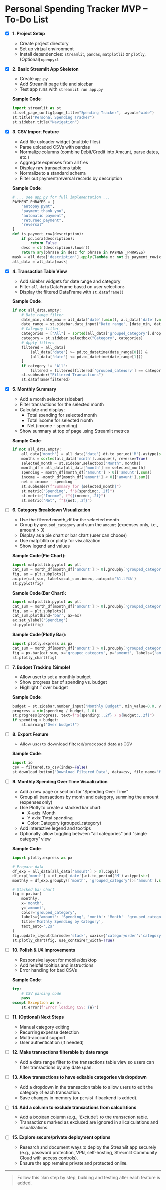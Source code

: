 # Personal Spending Tracker MVP – To-Do List

- [x] **1. Project Setup**
    - Create project directory
    - Set up virtual environment
    - Install dependencies: `streamlit`, `pandas`, `matplotlib` or `plotly`, (Optional) `openpyxl`

- [x] **2. Basic Streamlit App Skeleton**
    - Create `app.py`
    - Add Streamlit page title and sidebar
    - Test app runs with `streamlit run app.py`

    **Sample Code:**
    ```python
    import streamlit as st
    st.set_page_config(page_title="Spending Tracker", layout="wide")
    st.title("Personal Spending Tracker")
    st.sidebar.title("Navigation")
    ```

- [x] **3. CSV Import Feature**
    - Add file uploader widget (multiple files)
    - Parse uploaded CSVs with pandas
    - Normalize columns (combine Debit/Credit into Amount, parse dates, etc.)
    - Aggregate expenses from all files
    - Display raw transactions table
    - Normalize to a standard schema
    - Filter out payment/reversal records by description

    **Sample Code:**
    ```python
    # ... see app.py for full implementation ...
    PAYMENT_PHRASES = [
        "autopay pymt",
        "payment thank you",
        "automatic payment",
        "returned payment",
        "reversal"
    ]
    def is_payment_row(description):
        if pd.isna(description):
            return False
        desc = str(description).lower()
        return any(phrase in desc for phrase in PAYMENT_PHRASES)
    mask = all_data['description'].apply(lambda x: not is_payment_row(x))
    all_data = all_data[mask]
    ```

- [x] **4. Transaction Table View**
    - Add sidebar widgets for date range and category
    - Filter `all_data` DataFrame based on user selections
    - Display the filtered DataFrame with `st.dataframe()`

    **Sample Code:**
    ```python
    if not all_data.empty:
        # Date range filter
        date_min, date_max = all_data['date'].min(), all_data['date'].max()
        date_range = st.sidebar.date_input("Date range", [date_min, date_max])
        # Category filter
        categories = ["All"] + sorted(all_data['grouped_category'].dropna().unique())
        category = st.sidebar.selectbox("Category", categories)
        # Apply filters
        filtered = all_data[
            (all_data['date'] >= pd.to_datetime(date_range[0])) &
            (all_data['date'] <= pd.to_datetime(date_range[1]))
        ]
        if category != "All":
            filtered = filtered[filtered['grouped_category'] == category]
        st.subheader("Filtered Transactions")
        st.dataframe(filtered)
    ```

- [x] **5. Monthly Summary**
    - Add a month selector (sidebar)
    - Filter transactions for the selected month
    - Calculate and display:
        - Total spending for selected month
        - Total income for selected month
        - Net (income - spending)
    - Show summary at top of page using Streamlit metrics

    **Sample Code:**
    ```python
    if not all_data.empty:
        all_data['month'] = all_data['date'].dt.to_period('M').astype(str)
        months = sorted(all_data['month'].unique(), reverse=True)
        selected_month = st.sidebar.selectbox("Month", months)
        month_df = all_data[all_data['month'] == selected_month]
        spending = month_df[month_df['amount'] > 0]['amount'].sum()
        income = -month_df[month_df['amount'] < 0]['amount'].sum()
        net = income - spending
        st.subheader(f"Summary for {selected_month}")
        st.metric("Spending", f"${spending:,.2f}")
        st.metric("Income", f"${income:,.2f}")
        st.metric("Net", f"${net:,.2f}")
    ```

- [ ] **6. Category Breakdown Visualization**
    - Use the filtered month_df for the selected month
    - Group by `grouped_category` and sum the `amount` (expenses only, i.e., amount > 0)
    - Display as a pie chart or bar chart (user can choose)
    - Use matplotlib or plotly for visualization
    - Show legend and values

    **Sample Code (Pie Chart):**
    ```python
    import matplotlib.pyplot as plt
    cat_sum = month_df[month_df['amount'] > 0].groupby('grouped_category')['amount'].sum()
    fig, ax = plt.subplots()
    ax.pie(cat_sum, labels=cat_sum.index, autopct='%1.1f%%')
    st.pyplot(fig)
    ```
    **Sample Code (Bar Chart):**
    ```python
    import matplotlib.pyplot as plt
    cat_sum = month_df[month_df['amount'] > 0].groupby('grouped_category')['amount'].sum()
    fig, ax = plt.subplots()
    cat_sum.plot(kind='bar', ax=ax)
    ax.set_ylabel('Spending')
    st.pyplot(fig)
    ```
    **Sample Code (Plotly Bar):**
    ```python
    import plotly.express as px
    cat_sum = month_df[month_df['amount'] > 0].groupby('grouped_category')['amount'].sum().reset_index()
    fig = px.bar(cat_sum, x='grouped_category', y='amount', labels={'amount': 'Spending', 'grouped_category': 'Category'})
    st.plotly_chart(fig)
    ```

- [ ] **7. Budget Tracking (Simple)**
    - Allow user to set a monthly budget
    - Show progress bar of spending vs. budget
    - Highlight if over budget

    **Sample Code:**
    ```python
    budget = st.sidebar.number_input("Monthly Budget", min_value=0.0, value=2000.0)
    progress = min(spending / budget, 1.0)
    st.progress(progress, text=f"${spending:,.2f} / ${budget:,.2f}")
    if spending > budget:
        st.warning("Over budget!")
    ```

- [ ] **8. Export Feature**
    - Allow user to download filtered/processed data as CSV

    **Sample Code:**
    ```python
    import io
    csv = filtered.to_csv(index=False)
    st.download_button("Download Filtered Data", data=csv, file_name="filtered_transactions.csv", mime="text/csv")
    ```

- [ ] **9. Monthly Spending Over Time Visualization**
    - Add a new page or section for "Spending Over Time"
    - Group all transactions by month and category, summing the amount (expenses only)
    - Use Plotly to create a stacked bar chart:
        - X-axis: Month
        - Y-axis: Total spending
        - Color: Category (grouped_category)
    - Add interactive legend and tooltips
    - Optionally, allow toggling between "all categories" and "single category" view

    **Sample Code:**
    ```python
    import plotly.express as px

    # Prepare data
    df_exp = all_data[all_data['amount'] > 0].copy()
    df_exp['month'] = df_exp['date'].dt.to_period('M').astype(str)
    monthly = df_exp.groupby(['month', 'grouped_category'])['amount'].sum().reset_index()

    # Stacked bar chart
    fig = px.bar(
        monthly,
        x='month',
        y='amount',
        color='grouped_category',
        labels={'amount': 'Spending', 'month': 'Month', 'grouped_category': 'Category'},
        title='Monthly Spending by Category',
        text_auto='.2s'
    )
    fig.update_layout(barmode='stack', xaxis={'categoryorder':'category ascending'})
    st.plotly_chart(fig, use_container_width=True)
    ```

- [ ] **10. Polish & UX Improvements**
    - Responsive layout for mobile/desktop
    - Add helpful tooltips and instructions
    - Error handling for bad CSVs

    **Sample Code:**
    ```python
    try:
        # CSV parsing code
        pass
    except Exception as e:
        st.error(f"Error loading CSV: {e}")
    ```

- [ ] **11. (Optional) Next Steps**
    - Manual category editing
    - Recurring expense detection
    - Multi-account support
    - User authentication (if needed)

- [ ] **12. Make transactions filterable by date range**
    - Add a date range filter to the transactions table view so users can filter transactions by any date span.

- [ ] **13. Allow transactions to have editable categories via dropdown**
    - Add a dropdown in the transaction table to allow users to edit the category of each transaction.
    - Save changes in memory (or persist if backend is added).

- [ ] **14. Add a column to exclude transactions from calculations**
    - Add a boolean column (e.g., 'Exclude') to the transaction table.
    - Transactions marked as excluded are ignored in all calculations and visualizations.

- [ ] **15. Explore secure/private deployment options**
    - Research and document ways to deploy the Streamlit app securely (e.g., password protection, VPN, self-hosting, Streamlit Community Cloud with access controls).
    - Ensure the app remains private and protected online.

---

> Follow this plan step by step, building and testing after each feature is added. 